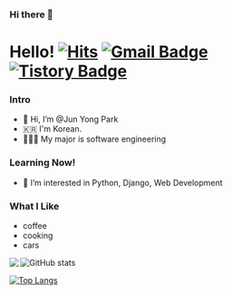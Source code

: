 ### Hi there 👋

# Hello! [![Hits](https://hits.seeyoufarm.com/api/count/incr/badge.svg?url=https%3A%2F%2Fgithub.com%2Fhaesoo9410&count_bg=%23EB8B10&title_bg=%23684327&icon=&icon_color=%23E7E7E7&title=VISIT&edge_flat=false)](https://github.com/ezenjun) [![Gmail Badge](https://img.shields.io/badge/Gmail-D14836?style=flat&logo=Gmail&logoColor=white)](mailto:ezenjun07@gmail.com) [![Tistory Badge](https://img.shields.io/badge/Tech%20Blog-555263?style=flat&logoColor=white)](https://ezenjun.tistory.com/)

### Intro
- 👋  Hi, I’m @Jun Yong Park
-  🇰🇷 I'm Korean.
-  👨🏻‍🎓 My major is software engineering

### Learning Now!
- 👀 I’m interested in Python, Django, Web Development

### What I Like
- coffee
- cooking
- cars

![GitHub stats](https://github-readme-stats.vercel.app/api?username=ezenjun&show_icons=true&theme=tokyonight&card_width=50)
<img align='left' src="http://mazassumnida.wtf/api/v2/generate_badge?boj=ezenjun">

[![Top Langs](https://github-readme-stats.vercel.app/api/top-langs/?username=ezenjun&layout=compact)](https://github.com/ezenjun/github-readme-stats)
